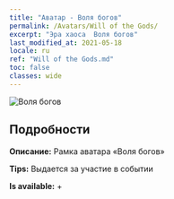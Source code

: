 ```yaml
---
title: "Аватар - Воля богов"
permalink: /Avatars/Will of the Gods/
excerpt: "Эра хаоса  Воля богов"
last_modified_at: 2021-05-18
locale: ru
ref: "Will of the Gods.md"
toc: false
classes: wide
---
```

 ![Воля богов](/images/a/avatarFrame_30.png)

## Подробности

 **Описание:** Рамка аватара «Воля богов» 

 **Tips:** Выдается за участие в событии 

 **Is available:**  + 

